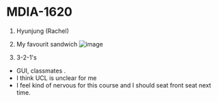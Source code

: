 # MDIA-1620

1. Hyunjung (Rachel)


2. My favourit sandwich
   ![image](https://github.com/user-attachments/assets/72d37cdd-099c-4a9b-a60b-4f2e78432333)

3. 3-2-1's
- GUI, classmates .
- I think UCL is unclear for me 
- I feel kind of nervous for this course and I should seat front seat next time.  


